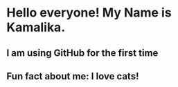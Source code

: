 # Hello everyone! My Name is Kamalika.
## I am using GitHub for the first time
## Fun fact about me: I love cats!